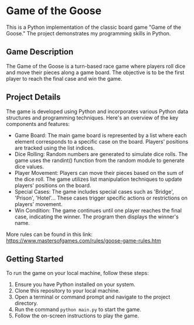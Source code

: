 # Game of the Goose
This is a Python implementation of the classic board game "Game of the Goose." The project demonstrates my programming skills in Python.

## Game Description
The Game of the Goose is a turn-based race game where players roll dice and move their pieces along a game board. The objective is to be the first player to reach the final case and win the game.

## Project Details
The game is developed using Python and incorporates various Python data structures and programming techniques. Here's an overview of the key components and features:

- Game Board: The main game board is represented by a list where each element corresponds to a specific case on the board. Players' positions are tracked using the list indices.
- Dice Rolling: Random numbers are generated to simulate dice rolls. The game uses the randint() function from the random module to generate dice values.
- Player Movement: Players can move their pieces based on the sum of the dice roll. The game utilizes list manipulation techniques to update players' positions on the board.
- Special Cases: The game includes special cases such as 'Bridge', 'Prison', 'Hotel'... These cases trigger specific actions or restrictions on players' movement.
- Win Condition: The game continues until one player reaches the final case, indicating the winner. The program then displays the winner's name.

More rules can be found in this link: https://www.mastersofgames.com/rules/goose-game-rules.htm

## Getting Started
To run the game on your local machine, follow these steps:

1. Ensure you have Python installed on your system.
1. Clone this repository to your local machine.
1. Open a terminal or command prompt and navigate to the project directory.
1. Run the command <code>python main.py</code> to start the game.
1. Follow the on-screen instructions to play the game.
